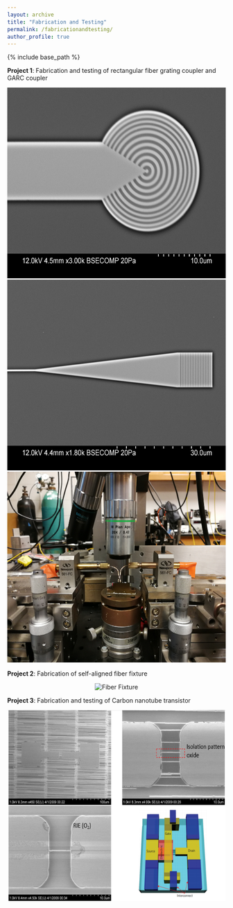 ```yaml
---
layout: archive
title: "Fabrication and Testing"
permalink: /fabricationandtesting/
author_profile: true
---
```


{% include base_path %}

**Project 1**: Fabrication and testing of rectangular fiber grating coupler and GARC coupler

<center><img src="/images/i2.jpg" alt="Circular Grating" style="width:600px;height:440px;"></center>

<center><img src="/images/j8.jpg" alt="Rectangular Grating" style="width:600px;height:440px;"></center>

<center><img src="/images/probe_stage.jpg" alt="Probe Stage" style="width:600px;height:440px;"></center>


**Project 2**: Fabrication of self-aligned fiber fixture

<center><img src="/images/fiber_fixture_16.png" alt="Fiber Fixture" style="width:600px;height:440px;"></center>


**Project 3**: Fabrication and testing of Carbon nanotube transistor
<center><img src="/images/CNT.png" alt="CNT Transistor" style="width:600px;height:440px;"></center>
